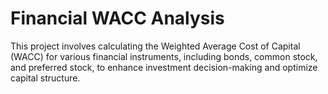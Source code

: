 # Financial WACC Analysis 
 This project involves calculating the Weighted Average Cost of Capital (WACC) for various financial instruments, including bonds, common stock, and preferred stock, to enhance investment decision-making and optimize capital structure.
